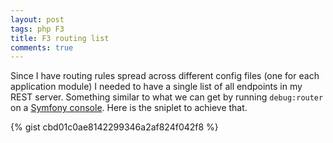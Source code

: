 ```yaml
---
layout: post
tags: php F3
title: F3 routing list
comments: true
---
```

Since I have routing rules spread across different config files (one for each application module) I needed to have a single list of all endpoints in my REST server. Something similar to what we can get by running `debug:router` on a [Symfony console](https://symfony.com/doc/current/routing/debug.html). Here is the sniplet to achieve that.
<!--more-->

{% gist cbd01c0ae8142299346a2af824f042f8 %}